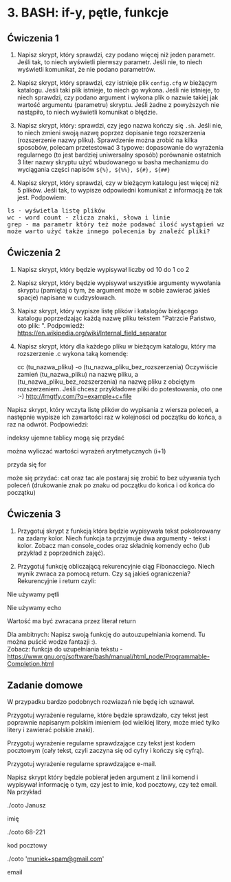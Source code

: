 # 3. BASH: if-y, pętle, funkcje

## Ćwiczenia 1
1. Napisz skrypt, który sprawdzi, czy podano więcej niż jeden parametr. Jeśli tak, to niech wyświetli pierwszy parametr. Jeśli nie, to niech wyświetli komunikat, że nie podano parametrów.

2. Napisz skrypt, który sprawdzi, czy istnieje plik `config.cfg` w bieżącym katalogu. Jeśli taki plik istnieje, to niech go wykona. Jeśli nie istnieje, to niech sprawdzi, czy podano argument i wykona plik o nazwie takiej jak wartość argumentu (parametru) skryptu. Jeśli żadne z powyższych nie nastąpiło, to niech wyświetli komunikat o błędzie.

3. Napisz skrypt, który: sprawdzi, czy jego nazwa kończy się `.sh`. Jeśli nie, to niech zmieni swoją nazwę poprzez dopisanie tego rozszerzenia (rozszerzenie nazwy pliku). Sprawdzenie można zrobić na kilka sposobów, polecam przetestować 3 typowe: dopasowanie do wyrażenia regularnego (to jest bardziej uniwersalny sposób) porównanie ostatnich 3 liter nazwy skryptu użyć wbudowanego w basha mechanizmu do wyciągania części napisów `${%}, ${%%}, ${#}, ${##}` 

4. Napisz skrypt, który sprawdzi, czy w bieżącym katalogu jest więcej niż 5 plików. Jeśli tak, to wypisze odpowiedni komunikat z informacją że tak jest. 
Podpowiem:
<pre>ls - wyświetla listę plików
wc - word count - zlicza znaki, słowa i linie
grep - ma parametr który też może podawać ilość wystąpień wzorca w strumieniu - poszukać w manualu jaki to parametr
może warto użyć także innego polecenia by znaleźć pliki?</pre>

## Ćwiczenia 2
1. Napisz skrypt, który będzie wypisywał liczby od 10 do 1 co 2

2. Napisz skrypt, który będzie wypisywał wszystkie argumenty wywołania skryptu (pamiętaj o tym, że argument może w sobie zawierać jakieś spacje) napisane w cudzysłowach.

3. Napisz skrypt, który wypisze listę plików i katalogów bieżącego katalogu poprzedzając każdą nazwę pliku tekstem "Patrzcie Państwo, oto plik: ". 
Podpowiedź: https://en.wikipedia.org/wiki/Internal_field_separator

4. Napisz skrypt, który dla każdego pliku w bieżącym katalogu, który ma rozszerzenie .c wykona taką komendę:

   cc (tu_nazwa_pliku) -o (tu_nazwa_pliku_bez_rozszerzenia)
Oczywiście zamień (tu_nazwa_pliku) na nazwę pliku, a (tu_nazwa_pliku_bez_rozszerzenia) na nazwę pliku z obciętym rozszerzeniem. Jeśli chcesz przykładowe pliki do potestowania, oto one :-) http://lmgtfy.com/?q=example+c+file

Napisz skrypt, który wczyta listę plików do wypisania z wiersza poleceń, a następnie wypisze ich zawartości raz w kolejności od początku do końca, a raz na odwrót. Podpowiedzi:

indeksy ujemne tablicy mogą się przydać

można wyliczać wartości wyrażeń arytmetycznych (i+1)

przyda się for

może się przydać: cat oraz tac ale postaraj się zrobić to bez używania tych poleceń (drukowanie znak po znaku od początku do końca i od końca do początku)

## Ćwiczenia 3
1. Przygotuj skrypt z funkcją która będzie wypisywała tekst pokolorowany na zadany kolor. Niech funkcja ta przyjmuje dwa argumenty - tekst i kolor. 
Zobacz man console_codes oraz składnię komendy echo (lub przykład z poprzednich zajęć).

2. Przygotuj funkcję obliczającą rekurencyjnie ciąg Fibonacciego. Niech wynik zwraca za pomocą return. Czy są jakieś ograniczenia?
Rekurencyjnie i return czyli:

Nie używamy pętli

Nie używamy echo

Wartość ma być zwracana przez literał return

Dla ambitnych: Napisz swoją funkcję do autouzupełniania komend. Tu można puścić wodze fantazji :).  
Zobacz: funkcja do uzupełniania tekstu - https://www.gnu.org/software/bash/manual/html_node/Programmable-Completion.html

## Zadanie domowe
W przypadku bardzo podobnych rozwiazań nie będę ich uznawał.

Przygotuj wyrażenie regularne, które będzie sprawdzało, czy tekst jest poprawnie napisanym polskim imieniem (od wielkiej litery, może mieć tylko litery i zawierać polskie znaki).

Przygotuj wyrażenie regularne sprawdzające czy tekst jest kodem pocztowym (cały tekst, czyli zaczyna się od cyfry i kończy się cyfrą).

Przygotuj wyrażenie regularne sprawdzające e-mail.



Napisz skrypt który będzie pobierał jeden argument z linii komend i wypisywał informację o tym, czy jest to imie, kod pocztowy, czy też email. Na przykład

./coto Janusz

imię

./coto 68-221

kod pocztowy

./coto 'muniek+spam@gmail.com'

email
